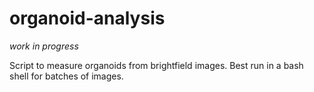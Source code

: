 # organoid-analysis

*work in progress*

Script to measure organoids from brightfield images. Best run in a bash shell for batches of images.
